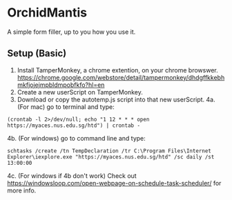 # OrchidMantis
A simple form filler, up to you how you use it.

## Setup (Basic)
1. Install TamperMonkey, a chrome extention, on your chrome browswer. https://chrome.google.com/webstore/detail/tampermonkey/dhdgffkkebhmkfjojejmpbldmpobfkfo?hl=en
2. Create a new userScript on TamperMonkey.
3. Download or copy the autotemp.js script into that new userScript.
4a. (For mac) go to terminal and type:  

```(crontab -l 2>/dev/null; echo "1 12 * * * open https://myaces.nus.edu.sg/htd") | crontab -```

4b. (For windows) go to command line and type:

```schtasks /create /tn TempDeclaration /tr C:\Program Files\Internet Explorer\iexplore.exe "https://myaces.nus.edu.sg/htd" /sc daily /st 13:00:00```

4c. (For windows if 4b don't work) Check out https://windowsloop.com/open-webpage-on-schedule-task-scheduler/ for more info.

